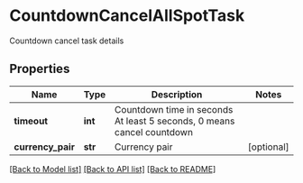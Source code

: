 # CountdownCancelAllSpotTask

Countdown cancel task details
## Properties
Name | Type | Description | Notes
------------ | ------------- | ------------- | -------------
**timeout** | **int** | Countdown time in seconds At least 5 seconds, 0 means cancel countdown | 
**currency_pair** | **str** | Currency pair | [optional] 

[[Back to Model list]](../README.md#documentation-for-models) [[Back to API list]](../README.md#documentation-for-api-endpoints) [[Back to README]](../README.md)


